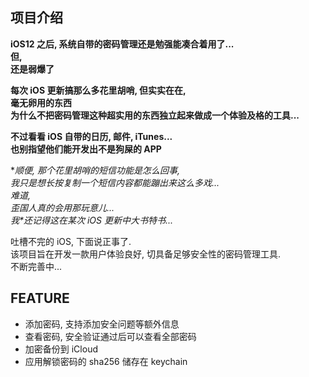 ## 项目介绍


**iOS12 之后, 系统自带的密码管理还是勉强能凑合着用了...  
但,  
还是弱爆了**  

**每次 iOS 更新搞那么多花里胡哨, 但实实在在,  
毫无卵用的东西  
为什么不把密码管理这种超实用的东西独立起来做成一个体验及格的工具...**

**不过看看 iOS 自带的日历, 邮件, iTunes...  
也别指望他们能开发出不是狗屎的 APP**

**顺便, 那个花里胡哨的短信功能是怎么回事,  
我只是想长按复制一个短信内容都能蹦出来这么多戏...  
难道,  
歪国人真的会用那玩意儿...  
我\**还记得这在某次 iOS 更新中大书特书...**

吐槽不完的 iOS, 下面说正事了.  
该项目旨在开发一款用户体验良好, 切具备足够安全性的密码管理工具.  
不断完善中...

## FEATURE

- 添加密码, 支持添加安全问题等额外信息
- 查看密码, 安全验证通过后可以查看全部密码
- 加密备份到 iCloud
- 应用解锁密码的 sha256 储存在 keychain